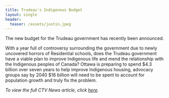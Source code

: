```yaml
---
title: Trudeau's Indigenous Budget 
layout: single
header:
  teaser: /assets/justin.jpeg
---
```


The new budget for the Trudeau government has recently been announced. 

With a year full of controversy surrounding the government due to newly uncovered horrors of Residential schools, does the Trudeau government have a viable plan to improve Indigenous life and mend the relationship with the Indigenous peoples of Canada? Ottawa is preparing to spend $4.3 billion over seven years to help improve Indigenous housing, advocacy groups say by 2040 $16 billion will need to be spent to account for population growth and truly fix the problem. 

*To view the full CTV News article, click [here](https://www.ctvnews.ca/politics/federal-budget-devotes-4-3-billion-to-indigenous-housing-needs-1.5852884 ).*

